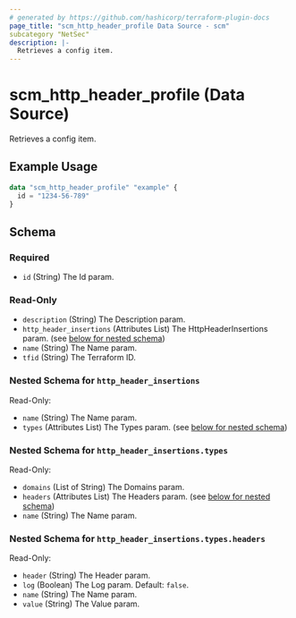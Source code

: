 ```yaml
---
# generated by https://github.com/hashicorp/terraform-plugin-docs
page_title: "scm_http_header_profile Data Source - scm"
subcategory "NetSec"
description: |-
  Retrieves a config item.
---
```


# scm_http_header_profile (Data Source)

Retrieves a config item.

## Example Usage

```terraform
data "scm_http_header_profile" "example" {
  id = "1234-56-789"
}
```

<!-- schema generated by tfplugindocs -->
## Schema

### Required

- `id` (String) The Id param.

### Read-Only

- `description` (String) The Description param.
- `http_header_insertions` (Attributes List) The HttpHeaderInsertions param. (see [below for nested schema](#nestedatt--http_header_insertions))
- `name` (String) The Name param.
- `tfid` (String) The Terraform ID.

<a id="nestedatt--http_header_insertions"></a>
### Nested Schema for `http_header_insertions`

Read-Only:

- `name` (String) The Name param.
- `types` (Attributes List) The Types param. (see [below for nested schema](#nestedatt--http_header_insertions--types))

<a id="nestedatt--http_header_insertions--types"></a>
### Nested Schema for `http_header_insertions.types`

Read-Only:

- `domains` (List of String) The Domains param.
- `headers` (Attributes List) The Headers param. (see [below for nested schema](#nestedatt--http_header_insertions--types--headers))
- `name` (String) The Name param.

<a id="nestedatt--http_header_insertions--types--headers"></a>
### Nested Schema for `http_header_insertions.types.headers`

Read-Only:

- `header` (String) The Header param.
- `log` (Boolean) The Log param. Default: `false`.
- `name` (String) The Name param.
- `value` (String) The Value param.
